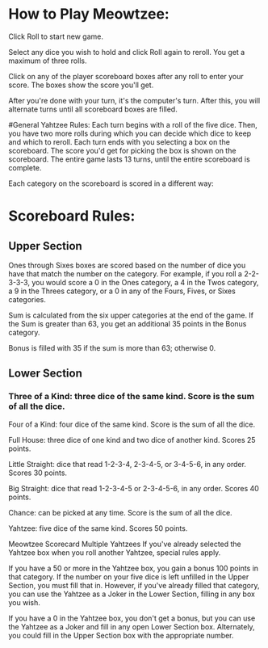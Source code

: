 # How to Play Meowtzee:

Click Roll to start new game.

Select any dice you wish to hold and click Roll again to reroll. You get a maximum of three rolls.

Click on any of the player scoreboard boxes after any roll to enter your score. The boxes show the score you'll get.

After you're done with your turn, it's the computer's turn. After this, you will alternate turns until all scoreboard boxes are filled.

#General Yahtzee Rules:
Each turn begins with a roll of the five dice. Then, you have two more rolls during which you can decide which dice to keep and which to reroll. Each turn ends with you selecting a box on the scoreboard. The score you'd get for picking the box is shown on the scoreboard. The entire game lasts 13 turns, until the entire scoreboard is complete.

Each category on the scoreboard is scored in a different way:

# Scoreboard Rules:
## Upper Section
Ones through Sixes boxes are scored based on the number of dice you have that match the number on the category. For example, if you roll a 2-2-3-3-3, you would score a 0 in the Ones category, a 4 in the Twos category, a 9 in the Threes category, or a 0 in any of the Fours, Fives, or Sixes categories.

Sum is calculated from the six upper categories at the end of the game. If the Sum is greater than 63, you get an additional 35 points in the Bonus category.

Bonus is filled with 35 if the sum is more than 63; otherwise 0.

## Lower Section
### Three of a Kind: three dice of the same kind. Score is the sum of all the dice.

Four of a Kind: four dice of the same kind. Score is the sum of all the dice.

Full House: three dice of one kind and two dice of another kind. Scores 25 points.

Little Straight: dice that read 1-2-3-4, 2-3-4-5, or 3-4-5-6, in any order. Scores 30 points.

Big Straight: dice that read 1-2-3-4-5 or 2-3-4-5-6, in any order. Scores 40 points.

Chance: can be picked at any time. Score is the sum of all the dice.

Yahtzee: five dice of the same kind. Scores 50 points.

Meowtzee Scorecard
Multiple Yahtzees
If you've already selected the Yahtzee box when you roll another Yahtzee, special rules apply.

If you have a 50 or more in the Yahtzee box, you gain a bonus 100 points in that category. If the number on your five dice is left unfilled in the Upper Section, you must fill that in. However, if you've already filled that category, you can use the Yahtzee as a Joker in the Lower Section, filling in any box you wish.

If you have a 0 in the Yahtzee box, you don't get a bonus, but you can use the Yahtzee as a Joker and fill in any open Lower Section box. Alternately, you could fill in the Upper Section box with the appropriate number.
